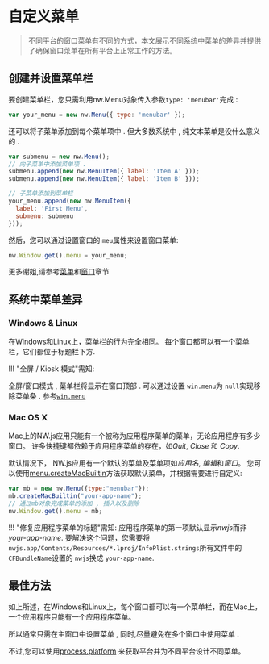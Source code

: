 # 自定义菜单
> 不同平台的窗口菜单有不同的方式，本文展示不同系统中菜单的差异并提供了确保窗口菜单在所有平台上正常工作的方法。

## 创建并设置菜单栏

要创建菜单栏，您只需利用nw.Menu对象传入参数`type: 'menubar'`完成 :

```javascript
var your_menu = new nw.Menu({ type: 'menubar' });
```

还可以将子菜单添加到每个菜单项中 . 但大多数系统中 , 纯文本菜单是没什么意义的 . 

```javascript
var submenu = new nw.Menu();
// 向子菜单中添加菜单项 . 
submenu.append(new nw.MenuItem({ label: 'Item A' }));
submenu.append(new nw.MenuItem({ label: 'Item B' }));

// 子菜单添加到菜单栏
your_menu.append(new nw.MenuItem({
  label: 'First Menu',
  submenu: submenu
}));
```

然后，您可以通过设置窗口的 `meu`属性来设置窗口菜单:

```javascript
nw.Window.get().menu = your_menu;
```

更多谢姐,请参考[菜单](../../References/Menu.md)和[窗口](../../References/Window.md)章节

## 系统中菜单差异

### Windows & Linux

在Windows和Linux上，菜单栏的行为完全相同。 每个窗口都可以有一个菜单栏，它们都位于标题栏下方.

!!! "全屏 / Kiosk 模式"需知:

全屏/窗口模式 , 菜单栏将显示在窗口顶部 . 可以通过设置 `win.menu`为 `null`实现移除菜单条 . 参考[`win.menu`](../../References/Window.md#winmenu)

### Mac OS X

Mac上的NW.js应用只能有一个被称为应用程序菜单的菜单，无论应用程序有多少窗口。 许多快捷键都依赖于应用程序菜单的存在，如*Quit*, *Close* 和 *Copy*.

默认情况下， NW.js应用有一个默认的菜单及菜单项如*应用名*, *编辑*和*窗口*。 您可以使用[menu.createMacBuiltin](../../References/Menu.md#menucreatemacbuiltinappname-options-mac)方法获取默认菜单，并根据需要进行自定义:

```javascript
var mb = new nw.Menu({type:"menubar"});
mb.createMacBuiltin("your-app-name");
// 通过mb对象完成菜单的添加 , 插入以及删除
nw.Window.get().menu = mb;
```

!!! "修复应用程序菜单的标题"需知:
    应用程序菜单的第一项默认显示*nwjs*而非*your-app-name*. 要解决这个问题，您需要将 `nwjs.app/Contents/Resources/*.lproj/InfoPlist.strings`所有文件中的 `CFBundleName`设置的 `nwjs`换成 `your-app-name`.

## 最佳方法

如上所述，在Windows和Linux上，每个窗口都可以有一个菜单栏，而在Mac上，一个应用程序只能有一个应用程序菜单。

 所以通常只需在主窗口中设置菜单 , 同时,尽量避免在多个窗口中使用菜单 . 

不过,您可以使用[process.platform](http://nodejs.org/api/process.html#process_process_platform) 来获取平台并为不同平台设计不同菜单。